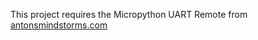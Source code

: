 This project requires the Micropython UART Remote from [antonsmindstorms.com](https://github.com/antonvh/UartRemote/tree/92e134dbcc9b9638dfa7997dcefaa253c1a04b75/MicroPython)
